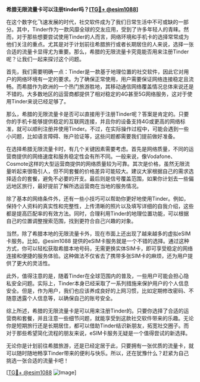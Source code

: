 **希腊无限流量卡可以注册tinder吗？[[TG💪+ @esim1088](https://t.me/s/esim1088)]**

在这个数字化飞速发展的时代，社交软件成为了我们日常生活中不可或缺的一部分。其中，Tinder作为一款风靡全球的交友应用，受到了许多年轻人的青睐。然而，对于那些想要尝试使用Tinder的人而言，网络环境和手机卡的选择常常成为他们关注的重点。尤其是对于计划前往希腊旅行或者长期居住的人来说，选择一张合适的流量卡显得尤为重要。那么，希腊的无限流量卡究竟能否用来注册Tinder呢？让我们一起来探讨这个问题。

首先，我们需要明确一点：Tinder是一款基于地理位置的社交软件，因此它对用户的网络环境有一定的要求。为了确保正常使用，用户需要保证网络连接稳定且流畅。而希腊作为欧洲的一个热门旅游胜地，其移动通信网络覆盖情况总体来说还是不错的。大多数地区的运营商都提供了相对稳定的4G甚至5G网络服务，这对于使用Tinder来说已经足够了。

那么，希腊的无限流量卡是否可以直接用于注册Tinder呢？答案是肯定的。只要你的手机卡能够提供稳定的互联网连接，并且你的设备支持4G或更高的网络标准，就可以顺利注册并使用Tinder。不过，在实际操作过程中，可能会遇到一些小问题，比如语言障碍、账户验证等，这些问题都需要我们提前做好准备。

在选择希腊无限流量卡时，有几个关键因素需要考虑。首先是网络质量，不同的运营商提供的网络速度和服务稳定性会有所不同。一般来说，像Vodafone、Cosmote这样的大型运营商提供的网络质量较为可靠。其次是价格，虽然无限流量听起来很吸引人，但不同套餐的价格差异可能较大。建议大家根据自己的需求选择适合的套餐，避免不必要的开支。最后则是信号覆盖范围，如果你计划去一些偏远地区旅行，最好提前了解所选运营商在当地的服务情况。

除了基本的网络条件外，还有一些小技巧可以帮助你更好地使用Tinder。例如，保持个人资料的真实性和完整性，上传清晰的照片以及填写详细的自我介绍，这些都是提高匹配率的有效方法。同时，合理利用Tinder的地理位置功能，可以根据自己的位置调整搜索范围，找到更符合自己兴趣的对象。

当然，除了希腊本地的无限流量卡外，现在市面上还出现了越来越多的虚拟eSIM卡服务。比如，@esim1088 提供的eSIM卡服务就是一个不错的选择。通过这种方式，你可以轻松获取希腊本地号码，无需更换实体SIM卡，即可享受稳定的网络连接和便捷的服务体验。这种做法不仅省去了携带多张SIM卡的麻烦，还为用户提供了更大的灵活性。

此外，值得注意的是，随着Tinder在全球范围内的普及，一些用户可能会担心隐私安全问题。实际上，Tinder本身已经采取了一系列措施来保护用户的个人信息安全。但是，作为用户，我们也应该养成良好的上网习惯，比如定期修改密码、不随意透露个人信息等，以确保自己的账号安全。

综上所述，希腊的无限流量卡是可以用来注册Tinder的。只要你选择了合适的运营商和套餐，并且注意一些细节问题，就能享受到这款社交软件带来的乐趣。无论你是短期旅行还是长期居住，都可以借助Tinder结识新朋友，拓宽社交圈子。而对于那些希望简化流程的朋友来说，eSIM卡服务无疑是一个值得尝试的新选择。

无论你是计划前往希腊旅游，还是已经定居于此，只要拥有一张优质的流量卡，就可以随时随地畅享Tinder带来的便利与快乐。所以，还在犹豫什么？赶紧为自己挑选一张合适的流量卡吧！

[[TG💪+ @esim1088](https://t.me/s/esim1088) ![Image](https://i.postimg.cc/4NQfJmqS/Snipaste-2025-05-13-00-14-12.png)]